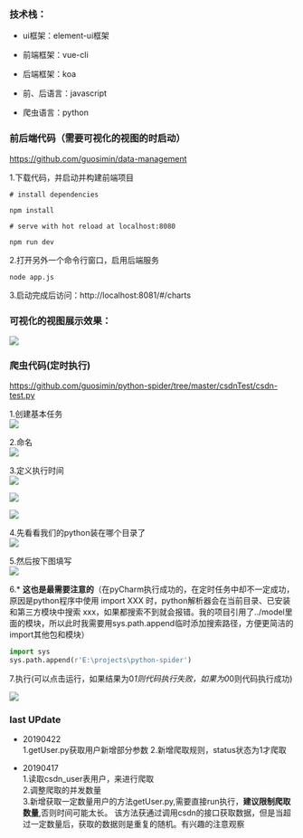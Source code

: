 ### 技术栈：  
* ui框架：element-ui框架

* 前端框架：vue-cli

* 后端框架：koa

* 前、后语言：javascript

* 爬虫语言：python

### 前后端代码（需要可视化的视图的时启动）   

https://github.com/guosimin/data-management 

1.下载代码，并启动并构建前端项目     
```
# install dependencies

npm install

# serve with hot reload at localhost:8080

npm run dev
```
2.打开另外一个命令行窗口，启用后端服务   

```
node app.js
```
3.启动完成后访问：http://localhost:8081/#/charts   

### 可视化的视图展示效果：   
![](https://img-blog.csdnimg.cn/20190402144205489.png?x-oss-process=image/watermark,type_ZmFuZ3poZW5naGVpdGk,shadow_10,text_aHR0cHM6Ly9ibG9nLmNzZG4ubmV0L2dpdGh1Yl8zOTU3MDcxNw==,size_16,color_FFFFFF,t_70)




### 爬虫代码(定时执行)  
https://github.com/guosimin/python-spider/tree/master/csdnTest/csdn-test.py

1.创建基本任务  
![](https://img-blog.csdnimg.cn/20190402145210482.png?x-oss-process=image/watermark,type_ZmFuZ3poZW5naGVpdGk,shadow_10,text_aHR0cHM6Ly9ibG9nLmNzZG4ubmV0L2dpdGh1Yl8zOTU3MDcxNw==,size_16,color_FFFFFF,t_70)

2.命名  
![](https://img-blog.csdnimg.cn/20190402145323316.png?x-oss-process=image/watermark,type_ZmFuZ3poZW5naGVpdGk,shadow_10,text_aHR0cHM6Ly9ibG9nLmNzZG4ubmV0L2dpdGh1Yl8zOTU3MDcxNw==,size_16,color_FFFFFF,t_70)


3.定义执行时间   
![](https://img-blog.csdnimg.cn/20190402145404548.png?x-oss-process=image/watermark,type_ZmFuZ3poZW5naGVpdGk,shadow_10,text_aHR0cHM6Ly9ibG9nLmNzZG4ubmV0L2dpdGh1Yl8zOTU3MDcxNw==,size_16,color_FFFFFF,t_70)

![](https://img-blog.csdnimg.cn/20190402145424196.png?x-oss-process=image/watermark,type_ZmFuZ3poZW5naGVpdGk,shadow_10,text_aHR0cHM6Ly9ibG9nLmNzZG4ubmV0L2dpdGh1Yl8zOTU3MDcxNw==,size_16,color_FFFFFF,t_70)

![](https://img-blog.csdnimg.cn/20190402145441390.png?x-oss-process=image/watermark,type_ZmFuZ3poZW5naGVpdGk,shadow_10,text_aHR0cHM6Ly9ibG9nLmNzZG4ubmV0L2dpdGh1Yl8zOTU3MDcxNw==,size_16,color_FFFFFF,t_70)


4.先看看我们的python装在哪个目录了   
![](https://img-blog.csdnimg.cn/20190402145714922.png?x-oss-process=image/watermark,type_ZmFuZ3poZW5naGVpdGk,shadow_10,text_aHR0cHM6Ly9ibG9nLmNzZG4ubmV0L2dpdGh1Yl8zOTU3MDcxNw==,size_16,color_FFFFFF,t_70)


5.然后按下图填写   
![](https://img-blog.csdnimg.cn/20190402150322174.png?x-oss-process=image/watermark,type_ZmFuZ3poZW5naGVpdGk,shadow_10,text_aHR0cHM6Ly9ibG9nLmNzZG4ubmV0L2dpdGh1Yl8zOTU3MDcxNw==,size_16,color_FFFFFF,t_70)


6.* **这也是最需要注意的**（在pyCharm执行成功的，在定时任务中却不一定成功，原因是python程序中使用 import XXX 时，python解析器会在当前目录、已安装和第三方模块中搜索 xxx，如果都搜索不到就会报错。我的项目引用了../model里面的模块，所以此时我需要用sys.path.append临时添加搜索路径，方便更简洁的import其他包和模块）   

```python
import sys
sys.path.append(r'E:\projects\python-spider')
```
7.执行(可以点击运行，如果结果为0*1则代码执行失败，如果为0*0则代码执行成功)  

![](https://img-blog.csdnimg.cn/20190402151156153.png?x-oss-process=image/watermark,type_ZmFuZ3poZW5naGVpdGk,shadow_10,text_aHR0cHM6Ly9ibG9nLmNzZG4ubmV0L2dpdGh1Yl8zOTU3MDcxNw==,size_16,color_FFFFFF,t_70)



### last UPdate          
* 20190422       
1.getUser.py获取用户新增部分参数
2.新增爬取规则，status状态为1才爬取

* 20190417       
1.读取csdn_user表用户，来进行爬取     
2.调整爬取的并发数量     
3.新增获取一定数量用户的方法getUser.py,需要直接run执行，**建议限制爬取数量**,否则时间可能太长。
该方法获通过调用csdn的接口获取数据，但是当超过一定数量后，获取的数据则是重复的随机。有兴趣的注意观察